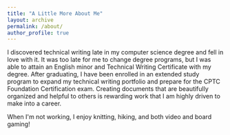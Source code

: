 ```yaml
---
title: "A Little More About Me"
layout: archive
permalink: /about/
author_profile: true
---
```


I discovered technical writing late in my computer science degree and fell in love with it. It was too late for me to change degree programs, but I was able to attain an English minor and Technical Writing Certificate with my degree. After graduating, I have been enrolled in an extended study program to expand my technical writing portfolio and prepare for the CPTC Foundation Certification exam. Creating documents that are beautifully organized and helpful to others is rewarding work that I am highly driven to make into a career.

When I'm not working, I enjoy knitting, hiking, and both video and board gaming!
